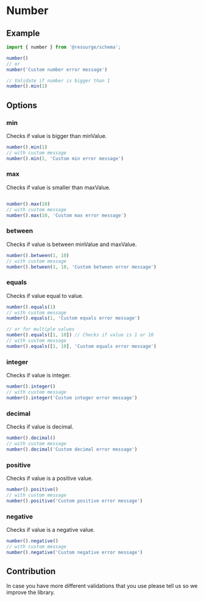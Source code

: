 # Number

## Example

```Typescript
import { number } from '@resourge/schema';

number()
// or
number('Custom number error message')

// Validate if number is bigger than 1
number().min(1)
```

## Options

### min

Checks if value is bigger than minValue.

```Typescript
number().min(1)
// with custom message
number().min(1, 'Custom min error message')
```

### max

Checks if value is smaller than maxValue.

```Typescript

number().max(10)
// with custom message
number().max(10, 'Custom max error message')
```

### between

Checks if value is between minValue and maxValue.

```Typescript
number().between(1, 10)
// with custom message
number().between(1, 10, 'Custom between error message')
```

### equals

Checks if value equal to value.

```Typescript
number().equals(1)
// with custom message
number().equals(1, 'Custom equals error message')

// or for multiple values
number().equals([1, 10]) // Checks if value is 1 or 10
// with custom message
number().equals([1, 10], 'Custom equals error message')
```

### integer

Checks if value is integer.

```Typescript
number().integer()
// with custom message
number().integer('Custom integer error message')
```

### decimal

Checks if value is decimal.

```Typescript
number().decimal()
// with custom message
number().decimal('Custom decimal error message')
```

### positive

Checks if value is a positive value.

```Typescript
number().positive()
// with custom message
number().positive('Custom positive error message')
```

### negative

Checks if value is a negative value.

```Typescript
number().negative()
// with custom message
number().negative('Custom negative error message')
```

## Contribution

In case you have more different validations that you use please tell us so we improve the library.